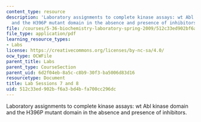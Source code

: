 ```yaml
---
content_type: resource
description: 'Laboratory assignments to complete kinase assays: wt Abl kinase domain
  and the H396P mutant domain in the absence and presence of inhibitors.'
file: /courses/5-36-biochemistry-laboratory-spring-2009/512c33ed902bf6a3bd4bfa700cc296dc_ses13_14.pdf
file_type: application/pdf
learning_resource_types:
- Labs
license: https://creativecommons.org/licenses/by-nc-sa/4.0/
ocw_type: OCWFile
parent_title: Labs
parent_type: CourseSection
parent_uid: 6d2f04eb-8a5c-c8b9-30f3-ba5006d83d16
resourcetype: Document
title: Lab Sessions 7 and 8
uid: 512c33ed-902b-f6a3-bd4b-fa700cc296dc
---
```

Laboratory assignments to complete kinase assays: wt Abl kinase domain and the H396P mutant domain in the absence and presence of inhibitors.